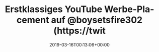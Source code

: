 ---
retweeted: false
source: <a href="https://about.twitter.com/products/tweetdeck" rel="nofollow">TweetDeck</a>
entities:
  user_mentions:
  - name: boysetsfireofficial
    screen_name: boysetsfire302
    indices:
    - '42'
    - '57'
    id_str: '995364836'
    id: '995364836'
  urls: []
  symbols: []
  media:
  - expanded_url: https://twitter.com/bascht/status/1106709941912567808/photo/1
    indices:
    - '60'
    - '83'
    url: https://t.co/QrkkH6CDRR
    media_url: http://pbs.twimg.com/media/D1vSsZBX4AICqLb.jpg
    id_str: '1106709793522311170'
    id: '1106709793522311170'
    media_url_https: https://pbs.twimg.com/media/D1vSsZBX4AICqLb.jpg
    sizes:
      medium:
        w: '1200'
        h: '666'
        resize: fit
      thumb:
        w: '150'
        h: '150'
        resize: crop
      small:
        w: '680'
        h: '378'
        resize: fit
      large:
        w: '1543'
        h: '857'
        resize: fit
    type: photo
    display_url: pic.twitter.com/QrkkH6CDRR
  hashtags: []
display_text_range:
- '0'
- '83'
favorite_count: '0'
id_str: '1106709941912567808'
truncated: false
retweet_count: '0'
id: '1106709941912567808'
possibly_sensitive: false
created_at: Sat Mar 16 00:13:06 +0000 2019
favorited: false
full_text: "Erstklassiges YouTube Werbe-Placement auf [@boysetsfire302](https://twitter.com/boysetsfire302)
  \U0001F918"
lang: de
extended_entities:
  media:
  - expanded_url: https://twitter.com/bascht/status/1106709941912567808/photo/1
    indices:
    - '60'
    - '83'
    url: https://t.co/QrkkH6CDRR
    media_url: http://pbs.twimg.com/media/D1vSsZBX4AICqLb.jpg
    id_str: '1106709793522311170'
    id: '1106709793522311170'
    media_url_https: https://pbs.twimg.com/media/D1vSsZBX4AICqLb.jpg
    sizes:
      medium:
        w: '1200'
        h: '666'
        resize: fit
      thumb:
        w: '150'
        h: '150'
        resize: crop
      small:
        w: '680'
        h: '378'
        resize: fit
      large:
        w: '1543'
        h: '857'
        resize: fit
    type: photo
    display_url: pic.twitter.com/QrkkH6CDRR
tags:
- pesos/twitter
date: '2019-03-16T00:13:06+00:00'
src: https://twitter.com/bascht/status/1106709941912567808
original_url: https://twitter.com/bascht/status/1106709941912567808
type: twitter_tweet
media_url: https://img.bascht.com/twitter/pbs.twimg.com/media/D1vSsZBX4AICqLb.jpg
text: "Erstklassiges YouTube Werbe-Placement auf [@boysetsfire302](https://twitter.com/boysetsfire302)
  \U0001F918"
title: Erstklassiges YouTube Werbe-Placement auf @boysetsfire302 (https://twit

---